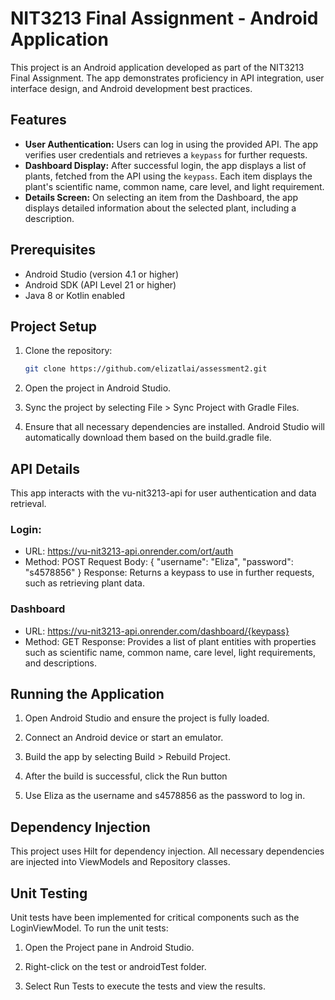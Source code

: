 # NIT3213 Final Assignment - Android Application

This project is an Android application developed as part of the NIT3213 Final Assignment. The app demonstrates proficiency in API integration, user interface design, and Android development best practices.

## Features
- **User Authentication:** Users can log in using the provided API. The app verifies user credentials and retrieves a `keypass` for further requests.
- **Dashboard Display:** After successful login, the app displays a list of plants, fetched from the API using the `keypass`. Each item displays the plant's scientific name, common name, care level, and light requirement.
- **Details Screen:** On selecting an item from the Dashboard, the app displays detailed information about the selected plant, including a description.

## Prerequisites

- Android Studio (version 4.1 or higher)
- Android SDK (API Level 21 or higher)
- Java 8 or Kotlin enabled

## Project Setup

1. Clone the repository:

   ```bash
   git clone https://github.com/elizatlai/assessment2.git

2. Open the project in Android Studio.
3. Sync the project by selecting File > Sync Project with Gradle Files.
4. Ensure that all necessary dependencies are installed. Android Studio will automatically download them based on the build.gradle file.

## API Details

This app interacts with the vu-nit3213-api for user authentication and data retrieval.

### Login:
- URL: https://vu-nit3213-api.onrender.com/ort/auth
- Method: POST
Request Body:
{
  "username": "Eliza",
  "password": "s4578856"
}
Response: Returns a keypass to use in further requests, such as retrieving plant data.

### Dashboard

- URL: https://vu-nit3213-api.onrender.com/dashboard/{keypass}
- Method: GET
Response: Provides a list of plant entities with properties such as scientific name, common name, care level, light requirements, and descriptions.

## Running the Application

1. Open Android Studio and ensure the project is fully loaded.

2. Connect an Android device or start an emulator.
  
3. Build the app by selecting Build > Rebuild Project.

4. After the build is successful, click the Run button
   
5. Use Eliza as the username and s4578856 as the password to log in.

## Dependency Injection

This project uses Hilt for dependency injection. All necessary dependencies are injected into ViewModels and Repository classes.

## Unit Testing

Unit tests have been implemented for critical components such as the LoginViewModel. To run the unit tests:

1. Open the Project pane in Android Studio.
  
2. Right-click on the test or androidTest folder.

3. Select Run Tests to execute the tests and view the results.


